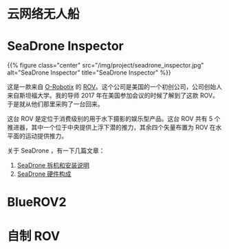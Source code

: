 # 云网络无人船  



# SeaDrone Inspector

{{% figure class="center" src="/img/project/seadrone_inspector.jpg" alt="SeaDrone Inspector" title="SeaDrone Inspector" %}}   

这是一款来自 [O-Robotix](https://seadronepro.com/) 的 [ROV](https://seadronepro.com/aquaculture/#inspectionexperience)。这个公司是美国的一个初创公司，公司创始人来自斯坦福大学。我的导师 2017 年在美国参加会议的时候了解到了这款 ROV。于是就从他们那里采购了一台回来。   

这台 ROV 是定位于消费级别的用于水下摄影的娱乐型产品。这台 ROV 共有 5 个推进器，其中一个位于中央提供上浮下潜的推力，其余四个矢量布置为 ROV 在水平面的运动提供推力。   

关于 SeaDrone ，有一下几篇文章：    

1. [SeaDrone 拆机和安装说明](/post/seadrone-disassemble-reassemble/)    
2. [SeaDrone 硬件构成](/post/seadrone-hardware/)

# BlueROV2  

# 自制 ROV  



